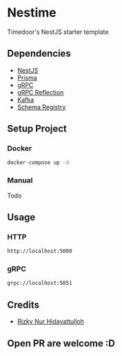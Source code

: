 # Nestime

Timedoor's NestJS starter template

## Dependencies

- [NestJS](https://nestjs.com/)
- [Prisma](https://www.prisma.io/)
- [gRPC](https://grpc.io/)
- [gRPC Reflection](https://gitlab.com/jtimmons/nestjs-grpc-reflection-module)
- [Kafka](https://github.com/kafkajs/confluent-schema-registry)
- [Schema Registry](https://github.com/kafkajs/confluent-schema-registry)

## Setup Project

### Docker

```bash
docker-compose up -d
```

### Manual

Todo

## Usage

### HTTP
```bash
http://localhost:5000
```

### gRPC
```bash
grpc://localhost:5051
```

## Credits

- [Rizky Nur Hidayattulloh](https://github.com/rizkyhidayattulloh)

## Open PR are welcome :D
